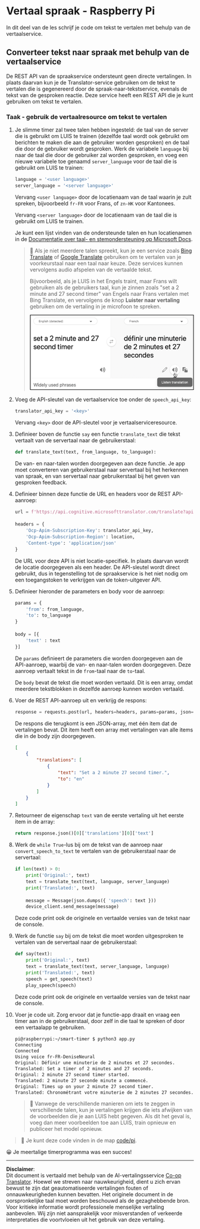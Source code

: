 <!--
CO_OP_TRANSLATOR_METADATA:
{
  "original_hash": "bbb5aa34221fe129dd3ce4d9ec33831a",
  "translation_date": "2025-08-27T22:17:03+00:00",
  "source_file": "6-consumer/lessons/4-multiple-language-support/pi-translate-speech.md",
  "language_code": "nl"
}
-->
# Vertaal spraak - Raspberry Pi

In dit deel van de les schrijf je code om tekst te vertalen met behulp van de vertaalservice.

## Converteer tekst naar spraak met behulp van de vertaalservice

De REST API van de spraakservice ondersteunt geen directe vertalingen. In plaats daarvan kun je de Translator-service gebruiken om de tekst te vertalen die is gegenereerd door de spraak-naar-tekstservice, evenals de tekst van de gesproken reactie. Deze service heeft een REST API die je kunt gebruiken om tekst te vertalen.

### Taak - gebruik de vertaalresource om tekst te vertalen

1. Je slimme timer zal twee talen hebben ingesteld: de taal van de server die is gebruikt om LUIS te trainen (dezelfde taal wordt ook gebruikt om berichten te maken die aan de gebruiker worden gesproken) en de taal die door de gebruiker wordt gesproken. Werk de variabele `language` bij naar de taal die door de gebruiker zal worden gesproken, en voeg een nieuwe variabele toe genaamd `server_language` voor de taal die is gebruikt om LUIS te trainen:

    ```python
    language = '<user language>'
    server_language = '<server language>'
    ```

    Vervang `<user language>` door de locatienaam van de taal waarin je zult spreken, bijvoorbeeld `fr-FR` voor Frans, of `zn-HK` voor Kantonees.

    Vervang `<server language>` door de locatienaam van de taal die is gebruikt om LUIS te trainen.

    Je kunt een lijst vinden van de ondersteunde talen en hun locatienamen in de [Documentatie over taal- en stemondersteuning op Microsoft Docs](https://docs.microsoft.com/azure/cognitive-services/speech-service/language-support?WT.mc_id=academic-17441-jabenn#speech-to-text).

    > 💁 Als je niet meerdere talen spreekt, kun je een service zoals [Bing Translate](https://www.bing.com/translator) of [Google Translate](https://translate.google.com) gebruiken om te vertalen van je voorkeurstaal naar een taal naar keuze. Deze services kunnen vervolgens audio afspelen van de vertaalde tekst.
    >
    > Bijvoorbeeld, als je LUIS in het Engels traint, maar Frans wilt gebruiken als de gebruikers taal, kun je zinnen zoals "set a 2 minute and 27 second timer" van Engels naar Frans vertalen met Bing Translate, en vervolgens de knop **Luister naar vertaling** gebruiken om de vertaling in je microfoon te spreken.
    >
    > ![De knop Luister naar vertaling op Bing Translate](../../../../../translated_images/bing-translate.348aa796d6efe2a92f41ea74a5cf42bb4c63d6faaa08e7f46924e072a35daa48.nl.png)

1. Voeg de API-sleutel van de vertaalservice toe onder de `speech_api_key`:

    ```python
    translator_api_key = '<key>'
    ```

    Vervang `<key>` door de API-sleutel voor je vertaalserviceresource.

1. Definieer boven de functie `say` een functie `translate_text` die tekst vertaalt van de servertaal naar de gebruikerstaal:

    ```python
    def translate_text(text, from_language, to_language):
    ```

    De van- en naar-talen worden doorgegeven aan deze functie. Je app moet converteren van gebruikerstaal naar servertaal bij het herkennen van spraak, en van servertaal naar gebruikerstaal bij het geven van gesproken feedback.

1. Definieer binnen deze functie de URL en headers voor de REST API-aanroep:

    ```python
    url = f'https://api.cognitive.microsofttranslator.com/translate?api-version=3.0'

    headers = {
        'Ocp-Apim-Subscription-Key': translator_api_key,
        'Ocp-Apim-Subscription-Region': location,
        'Content-type': 'application/json'
    }
    ```

    De URL voor deze API is niet locatie-specifiek. In plaats daarvan wordt de locatie doorgegeven als een header. De API-sleutel wordt direct gebruikt, dus in tegenstelling tot de spraakservice is het niet nodig om een toegangstoken te verkrijgen van de token-uitgever API.

1. Definieer hieronder de parameters en body voor de aanroep:

    ```python
    params = {
        'from': from_language,
        'to': to_language
    }

    body = [{
        'text' : text
    }]
    ```

    De `params` definieert de parameters die worden doorgegeven aan de API-aanroep, waarbij de van- en naar-talen worden doorgegeven. Deze aanroep vertaalt tekst in de `from`-taal naar de `to`-taal.

    De `body` bevat de tekst die moet worden vertaald. Dit is een array, omdat meerdere tekstblokken in dezelfde aanroep kunnen worden vertaald.

1. Voer de REST API-aanroep uit en verkrijg de respons:

    ```python
    response = requests.post(url, headers=headers, params=params, json=body)
    ```

    De respons die terugkomt is een JSON-array, met één item dat de vertalingen bevat. Dit item heeft een array met vertalingen van alle items die in de body zijn doorgegeven.

    ```json
    [
        {
            "translations": [
                {
                    "text": "Set a 2 minute 27 second timer.",
                    "to": "en"
                }
            ]
        }
    ]
    ```

1. Retourneer de eigenschap `text` van de eerste vertaling uit het eerste item in de array:

    ```python
    return response.json()[0]['translations'][0]['text']
    ```

1. Werk de `while True`-lus bij om de tekst van de aanroep naar `convert_speech_to_text` te vertalen van de gebruikerstaal naar de servertaal:

    ```python
    if len(text) > 0:
        print('Original:', text)
        text = translate_text(text, language, server_language)
        print('Translated:', text)

        message = Message(json.dumps({ 'speech': text }))
        device_client.send_message(message)
    ```

    Deze code print ook de originele en vertaalde versies van de tekst naar de console.

1. Werk de functie `say` bij om de tekst die moet worden uitgesproken te vertalen van de servertaal naar de gebruikerstaal:

    ```python
    def say(text):
        print('Original:', text)
        text = translate_text(text, server_language, language)
        print('Translated:', text)
        speech = get_speech(text)
        play_speech(speech)
    ```

    Deze code print ook de originele en vertaalde versies van de tekst naar de console.

1. Voer je code uit. Zorg ervoor dat je functie-app draait en vraag een timer aan in de gebruikerstaal, door zelf in die taal te spreken of door een vertaalapp te gebruiken.

    ```output
    pi@raspberrypi:~/smart-timer $ python3 app.py
    Connecting
    Connected
    Using voice fr-FR-DeniseNeural
    Original: Définir une minuterie de 2 minutes et 27 secondes.
    Translated: Set a timer of 2 minutes and 27 seconds.
    Original: 2 minute 27 second timer started.
    Translated: 2 minute 27 seconde minute a commencé.
    Original: Times up on your 2 minute 27 second timer.
    Translated: Chronométrant votre minuterie de 2 minutes 27 secondes.
    ```

    > 💁 Vanwege de verschillende manieren om iets te zeggen in verschillende talen, kun je vertalingen krijgen die iets afwijken van de voorbeelden die je aan LUIS hebt gegeven. Als dit het geval is, voeg dan meer voorbeelden toe aan LUIS, train opnieuw en publiceer het model opnieuw.

> 💁 Je kunt deze code vinden in de map [code/pi](../../../../../6-consumer/lessons/4-multiple-language-support/code/pi).

😀 Je meertalige timerprogramma was een succes!

---

**Disclaimer**:  
Dit document is vertaald met behulp van de AI-vertalingsservice [Co-op Translator](https://github.com/Azure/co-op-translator). Hoewel we streven naar nauwkeurigheid, dient u zich ervan bewust te zijn dat geautomatiseerde vertalingen fouten of onnauwkeurigheden kunnen bevatten. Het originele document in de oorspronkelijke taal moet worden beschouwd als de gezaghebbende bron. Voor kritieke informatie wordt professionele menselijke vertaling aanbevolen. Wij zijn niet aansprakelijk voor misverstanden of verkeerde interpretaties die voortvloeien uit het gebruik van deze vertaling.